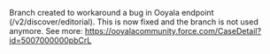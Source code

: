 Branch created to workaround a bug in Ooyala endpoint (/v2/discover/editorial). This is now fixed and the branch is not used anymore. See more: https://ooyalacommunity.force.com/CaseDetail?id=5007000000pbCrL
